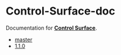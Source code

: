 # Control-Surface-doc

Documentation for [**Control Surface**](https://github.com/tttapa/Control-Surface).

- [master](https://tttapa.github.io/Control-Surface-doc/Doxygen/index.html)
- [1.1.0](https://tttapa.github.io/Control-Surface-doc/1.1.0/Doxygen/index.html)
